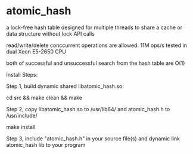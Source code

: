 # atomic_hash
a lock-free hash table designed for multiple threads to share a cache or data structure without lock API calls

read/write/delete conccurrent operations are allowed. 11M ops/s tested in dual Xeon E5-2650 CPU

both of successful and unsuccessful search from the hash table are O(1)

Install Steps:

Step 1, build dynamic shared libatomic_hash.so: 

cd src && make clean && make


Step 2, copy libatomic_hash.so to /usr/lib64/ and atomic_hash.h to /usr/include/

make install


Step 3, include "atomic_hash.h" in your source file(s) and dynamic link atomic_hash lib to your program
